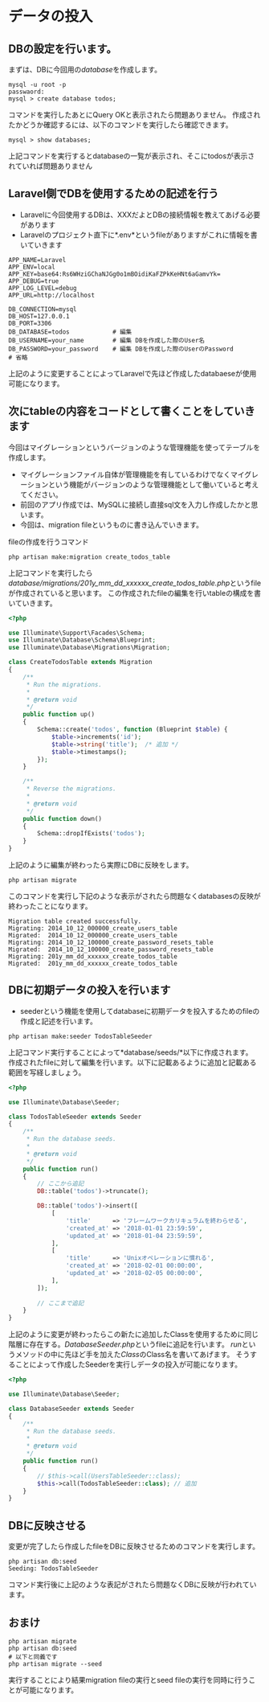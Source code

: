 # データの投入

## DBの設定を行います。
まずは、DBに今回用の*database*を作成します。

```shell
mysql -u root -p
passwaord:
mysql > create database todos;
```

コマンドを実行したあとにQuery OKと表示されたら問題ありません。
作成されたかどうか確認するには、以下のコマンドを実行したら確認できます。

```shell
mysql > show databases;
```
上記コマンドを実行するとdatabaseの一覧が表示され、そこにtodosが表示されていれば問題ありません


## Laravel側でDBを使用するための記述を行う
- Laravelに今回使用するDBは、XXXだよとDBの接続情報を教えてあげる必要があります
- Laravelのプロジェクト直下に*.env*というfileがありますがこれに情報を書いていきます

```shell
APP_NAME=Laravel
APP_ENV=local
APP_KEY=base64:Rs6WHziGChaNJGg0o1mBOidiKaFZPkKeHNt6aGamvYk=
APP_DEBUG=true
APP_LOG_LEVEL=debug
APP_URL=http://localhost

DB_CONNECTION=mysql
DB_HOST=127.0.0.1
DB_PORT=3306
DB_DATABASE=todos            # 編集
DB_USERNAME=your_name        # 編集 DBを作成した際のUser名
DB_PASSWORD=your_password    # 編集 DBを作成した際のUserのPassword
# 省略
```

上記のように変更することによってLaravelで先ほど作成したdatabaeseが使用可能になります。


## 次にtableの内容をコードとして書くことをしていきます
今回はマイグレーションというバージョンのような管理機能を使ってテーブルを作成します。
  - マイグレーションファイル自体が管理機能を有しているわけでなくマイグレーションという機能がバージョンのような管理機能として働いていると考えてください。
  - 前回のアプリ作成では、MySQLに接続し直接sql文を入力し作成したかと思います。
  - 今回は、migration fileというものに書き込んでいきます。

fileの作成を行うコマンド
```shell
php artisan make:migration create_todos_table
```

上記コマンドを実行したら*database/migrations/201y_mm_dd_xxxxxx_create_todos_table.php*というfileが作成されていると思います。
この作成されたfileの編集を行いtableの構成を書いていきます。

```php
<?php

use Illuminate\Support\Facades\Schema;
use Illuminate\Database\Schema\Blueprint;
use Illuminate\Database\Migrations\Migration;

class CreateTodosTable extends Migration
{
    /**
     * Run the migrations.
     *
     * @return void
     */
    public function up()
    {
        Schema::create('todos', function (Blueprint $table) {
            $table->increments('id');
            $table->string('title');  /* 追加 */
            $table->timestamps();
        });
    }

    /**
     * Reverse the migrations.
     *
     * @return void
     */
    public function down()
    {
        Schema::dropIfExists('todos');
    }
}
```

上記のように編集が終わったら実際にDBに反映をします。

```shell
php artisan migrate
```

このコマンドを実行し下記のような表示がされたら問題なくdatabasesの反映が終わったことになります。

```shell
Migration table created successfully.
Migrating: 2014_10_12_000000_create_users_table
Migrated:  2014_10_12_000000_create_users_table
Migrating: 2014_10_12_100000_create_password_resets_table
Migrated:  2014_10_12_100000_create_password_resets_table
Migrating: 201y_mm_dd_xxxxxx_create_todos_table
Migrated:  201y_mm_dd_xxxxxx_create_todos_table
```

## DBに初期データの投入を行います
- seederという機能を使用してdatabaseに初期データを投入するためのfileの作成と記述を行います。

```shell
php artisan make:seeder TodosTableSeeder
```

上記コマンド実行することによって*database/seeds/*以下に作成されます。
作成されたfileに対して編集を行います。以下に記載あるように追加と記載ある範囲を写経しましょう。


```php
<?php

use Illuminate\Database\Seeder;

class TodosTableSeeder extends Seeder
{
    /**
     * Run the database seeds.
     *
     * @return void
     */
    public function run()
    {
        // ここから追記
        DB::table('todos')->truncate();

        DB::table('todos')->insert([
            [
                'title'      => 'フレームワークカリキュラムを終わらせる',
                'created_at' => '2018-01-01 23:59:59',
                'updated_at' => '2018-01-04 23:59:59',
            ],
            [
                'title'      => 'Unixオペレーションに慣れる',
                'created_at' => '2018-02-01 00:00:00',
                'updated_at' => '2018-02-05 00:00:00',
            ],
        ]);
        
        // ここまで追記
    }
}
```

上記のように変更が終わったらこの新たに追加したClassを使用するために同じ階層に存在する。*DatabaseSeeder.php*というfileに追記を行います。
*run*というメソッドの中に先ほど手を加えた*Class*のClass名を書いてあげます。
そうすることによって作成したSeederを実行しデータの投入が可能になります。

```php
<?php

use Illuminate\Database\Seeder;

class DatabaseSeeder extends Seeder
{
    /**
     * Run the database seeds.
     *
     * @return void
     */
    public function run()
    {
        // $this->call(UsersTableSeeder::class);
        $this->call(TodosTableSeeder::class); // 追加
    }
}
```
## DBに反映させる
変更が完了したら作成したfileをDBに反映させるためのコマンドを実行します。

```shell
php artisan db:seed
Seeding: TodosTableSeeder
```

コマンド実行後に上記のような表記がされたら問題なくDBに反映が行われています。

## おまけ

```shell
php artisan migrate
php artisan db:seed
# 以下と同義です
php artisan migrate --seed
```
実行することにより結果migration fileの実行とseed fileの実行を同時に行うことが可能になります。 
